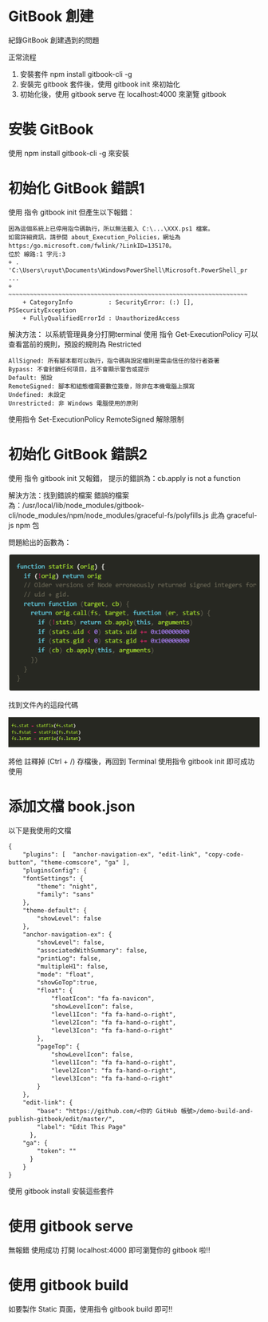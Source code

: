 # GitBook 創建

紀錄GitBook 創建遇到的問題

正常流程

1. 安裝套件 npm install gitbook-cli -g
2. 安裝完 gitbook 套件後，使用 gitbook init 來初始化
3. 初始化後，使用 gitbook serve 在 localhost:4000 來瀏覽 gitbook

# 安裝 GitBook

使用 npm install gitbook-cli -g 來安裝

# 初始化 GitBook 錯誤1

使用 指令 gitbook init
但產生以下報錯：

    因為這個系統上已停用指令碼執行，所以無法載入 C:\...\XXX.ps1 檔案。
    如需詳細資訊，請參閱 about_Execution_Policies，網址為 https:/go.microsoft.com/fwlink/?LinkID=135170。
    位於 線路:1 字元:3
    + . 'C:\Users\ruyut\Documents\WindowsPowerShell\Microsoft.PowerShell_pr ...
    +   ~~~~~~~~~~~~~~~~~~~~~~~~~~~~~~~~~~~~~~~~~~~~~~~~~~~~~~~~~~~~~~~~~~~
        + CategoryInfo          : SecurityError: (:) [], PSSecurityException
        + FullyQualifiedErrorId : UnauthorizedAccess


解決方法：
以系統管理員身分打開terminal
使用 指令 Get-ExecutionPolicy 可以查看當前的規則，預設的規則為 Restricted

    AllSigned: 所有腳本都可以執行，指令碼與設定檔則是需由信任的發行者簽署
    Bypass: 不會封鎖任何項目，且不會顯示警告或提示
    Default: 預設
    RemoteSigned: 腳本和組態檔需要數位簽章，除非在本機電腦上撰寫
    Undefined: 未設定
    Unrestricted: 非 Windows 電腦使用的原則

使用指令 Set-ExecutionPolicy RemoteSigned 解除限制

# 初始化 GitBook 錯誤2

使用 指令 gitbook init 又報錯，
提示的錯誤為：cb.apply is not a function

解決方法：找到錯誤的檔案
錯誤的檔案為：/usr/local/lib/node_modules/gitbook-cli/node_modules/npm/node_modules/graceful-fs/polyfills.js
此為 graceful-js npm 包

問題給出的函數為：

![Cowman](./cb.png)

找到文件內的這段代碼

![Cowman2](./cbToBeCtrl.png)

將他 註釋掉 (Ctrl + /)
存檔後，再回到 Terminal 使用指令 gitbook init 即可成功使用

# 添加文檔 book.json

以下是我使用的文檔

    {
        "plugins": [  "anchor-navigation-ex", "edit-link", "copy-code-button", "theme-comscore", "ga" ],
        "pluginsConfig": {
        "fontSettings": {
            "theme": "night",
            "family": "sans"
        },
        "theme-default": {
            "showLevel": false
        },
        "anchor-navigation-ex": {
            "showLevel": false,
            "associatedWithSummary": false,
            "printLog": false,
            "multipleH1": false,
            "mode": "float",
            "showGoTop":true,
            "float": {
                "floatIcon": "fa fa-navicon",
                "showLevelIcon": false,
                "level1Icon": "fa fa-hand-o-right",
                "level2Icon": "fa fa-hand-o-right",
                "level3Icon": "fa fa-hand-o-right"
            },
            "pageTop": {
                "showLevelIcon": false,
                "level1Icon": "fa fa-hand-o-right",
                "level2Icon": "fa fa-hand-o-right",
                "level3Icon": "fa fa-hand-o-right"
            }
        },
        "edit-link": {
            "base": "https://github.com/<你的 GitHub 帳號>/demo-build-and-publish-gitbook/edit/master/",
            "label": "Edit This Page"
          },
        "ga": {
            "token": ""
          }
        }
    }

使用 gitbook install 安裝這些套件

# 使用 gitbook serve

無報錯 使用成功 打開 localhost:4000 即可瀏覽你的 gitbook 啦!!

# 使用 gitbook build

如要製作 Static 頁面，使用指令 gitbook build 即可!!
